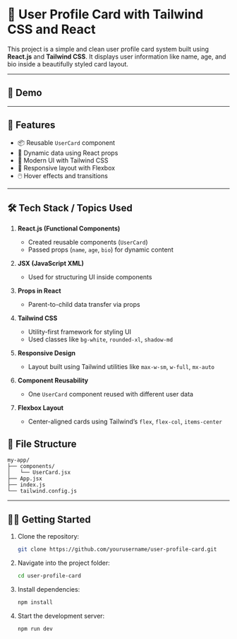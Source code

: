 # 🧾 User Profile Card with Tailwind CSS and React

This project is a simple and clean user profile card system built using **React.js** and **Tailwind CSS**. It displays user information like name, age, and bio inside a beautifully styled card layout.

---

## 📸 Demo



---

## 🚀 Features

- 📦 Reusable `UserCard` component
- 🧠 Dynamic data using React props
- 🎨 Modern UI with Tailwind CSS
- 📱 Responsive layout with Flexbox
- 🖱️ Hover effects and transitions

---

## 🛠️ Tech Stack / Topics Used

1. **React.js (Functional Components)**  
   - Created reusable components (`UserCard`)  
   - Passed props (`name`, `age`, `bio`) for dynamic content

2. **JSX (JavaScript XML)**  
   - Used for structuring UI inside components

3. **Props in React**  
   - Parent-to-child data transfer via props

4. **Tailwind CSS**  
   - Utility-first framework for styling UI  
   - Used classes like `bg-white`, `rounded-xl`, `shadow-md`

5. **Responsive Design**  
   - Layout built using Tailwind utilities like `max-w-sm`, `w-full`, `mx-auto`

6. **Component Reusability**  
   - One `UserCard` component reused with different user data

7. **Flexbox Layout**  
   - Center-aligned cards using Tailwind’s `flex`, `flex-col`, `items-center`


## 📂 File Structure

```
my-app/
├── components/
│   └── UserCard.jsx
├── App.jsx
├── index.js
└── tailwind.config.js
```

---

## 🧑‍💻 Getting Started

1. Clone the repository:
   ```bash
   git clone https://github.com/yourusername/user-profile-card.git
   ```

2. Navigate into the project folder:
   ```bash
   cd user-profile-card
   ```

3. Install dependencies:
   ```bash
   npm install
   ```

4. Start the development server:
   ```bash
   npm run dev
   ```



